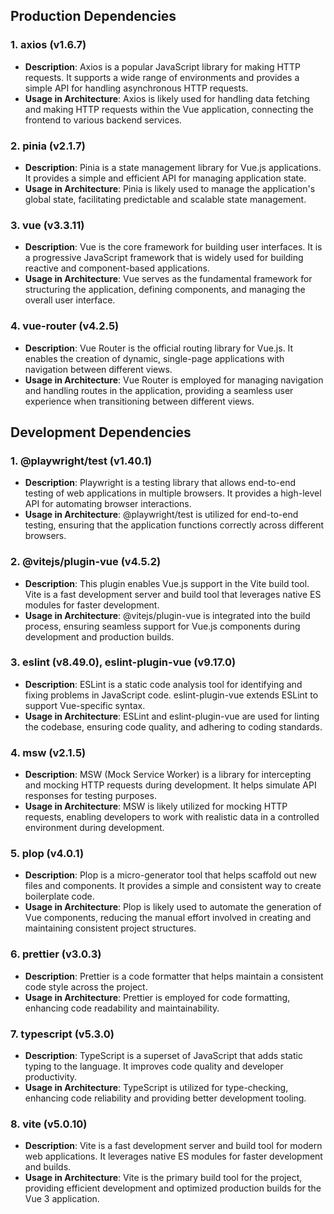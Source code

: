 ## Production Dependencies

### 1. axios (v1.6.7)

- **Description**: Axios is a popular JavaScript library for making HTTP requests. It supports a wide range of environments and provides a simple API for handling asynchronous HTTP requests.
- **Usage in Architecture**: Axios is likely used for handling data fetching and making HTTP requests within the Vue application, connecting the frontend to various backend services.

### 2. pinia (v2.1.7)

- **Description**: Pinia is a state management library for Vue.js applications. It provides a simple and efficient API for managing application state.
- **Usage in Architecture**: Pinia is likely used to manage the application's global state, facilitating predictable and scalable state management.

### 3. vue (v3.3.11)

- **Description**: Vue is the core framework for building user interfaces. It is a progressive JavaScript framework that is widely used for building reactive and component-based applications.
- **Usage in Architecture**: Vue serves as the fundamental framework for structuring the application, defining components, and managing the overall user interface.

### 4. vue-router (v4.2.5)

- **Description**: Vue Router is the official routing library for Vue.js. It enables the creation of dynamic, single-page applications with navigation between different views.
- **Usage in Architecture**: Vue Router is employed for managing navigation and handling routes in the application, providing a seamless user experience when transitioning between different views.

## Development Dependencies

### 1. @playwright/test (v1.40.1)

- **Description**: Playwright is a testing library that allows end-to-end testing of web applications in multiple browsers. It provides a high-level API for automating browser interactions.
- **Usage in Architecture**: @playwright/test is utilized for end-to-end testing, ensuring that the application functions correctly across different browsers.

### 2. @vitejs/plugin-vue (v4.5.2)

- **Description**: This plugin enables Vue.js support in the Vite build tool. Vite is a fast development server and build tool that leverages native ES modules for faster development.
- **Usage in Architecture**: @vitejs/plugin-vue is integrated into the build process, ensuring seamless support for Vue.js components during development and production builds.

### 3. eslint (v8.49.0), eslint-plugin-vue (v9.17.0)

- **Description**: ESLint is a static code analysis tool for identifying and fixing problems in JavaScript code. eslint-plugin-vue extends ESLint to support Vue-specific syntax.
- **Usage in Architecture**: ESLint and eslint-plugin-vue are used for linting the codebase, ensuring code quality, and adhering to coding standards.

### 4. msw (v2.1.5)

- **Description**: MSW (Mock Service Worker) is a library for intercepting and mocking HTTP requests during development. It helps simulate API responses for testing purposes.
- **Usage in Architecture**: MSW is likely utilized for mocking HTTP requests, enabling developers to work with realistic data in a controlled environment during development.

### 5. plop (v4.0.1)

- **Description**: Plop is a micro-generator tool that helps scaffold out new files and components. It provides a simple and consistent way to create boilerplate code.
- **Usage in Architecture**: Plop is likely used to automate the generation of Vue components, reducing the manual effort involved in creating and maintaining consistent project structures.

### 6. prettier (v3.0.3)

- **Description**: Prettier is a code formatter that helps maintain a consistent code style across the project.
- **Usage in Architecture**: Prettier is employed for code formatting, enhancing code readability and maintainability.

### 7. typescript (v5.3.0)

- **Description**: TypeScript is a superset of JavaScript that adds static typing to the language. It improves code quality and developer productivity.
- **Usage in Architecture**: TypeScript is utilized for type-checking, enhancing code reliability and providing better development tooling.

### 8. vite (v5.0.10)

- **Description**: Vite is a fast development server and build tool for modern web applications. It leverages native ES modules for faster development and builds.
- **Usage in Architecture**: Vite is the primary build tool for the project, providing efficient development and optimized production builds for the Vue 3 application.
